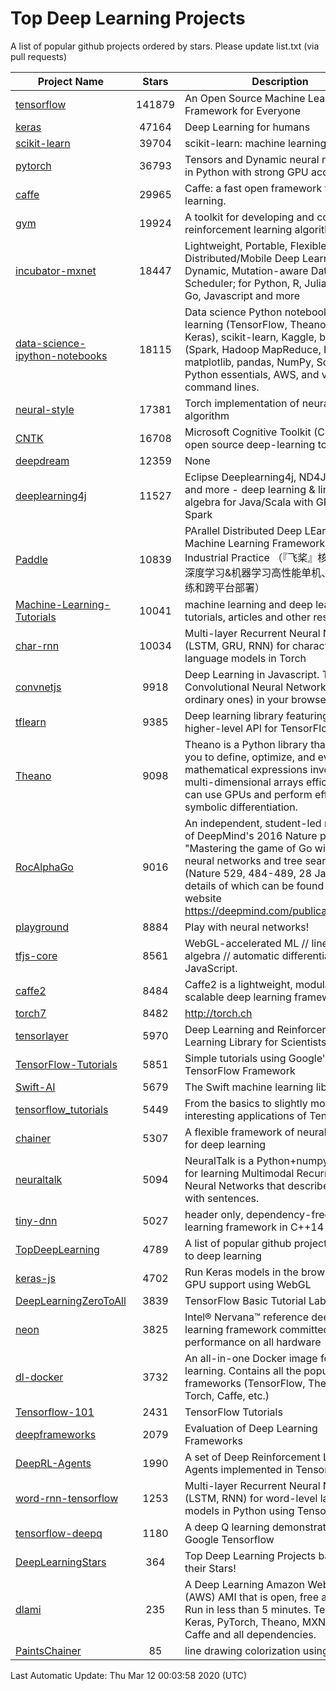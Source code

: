 # Top Deep Learning Projects
A list of popular github projects ordered by stars.
Please update list.txt (via pull requests)

|Project Name| Stars | Description |
| ---------- |:-----:| ----------- |
| [tensorflow](https://github.com/tensorflow/tensorflow) | 141879 | An Open Source Machine Learning Framework for Everyone |
| [keras](https://github.com/keras-team/keras) | 47164 | Deep Learning for humans |
| [scikit-learn](https://github.com/scikit-learn/scikit-learn) | 39704 | scikit-learn: machine learning in Python |
| [pytorch](https://github.com/pytorch/pytorch) | 36793 | Tensors and Dynamic neural networks in Python with strong GPU acceleration |
| [caffe](https://github.com/BVLC/caffe) | 29965 | Caffe: a fast open framework for deep learning. |
| [gym](https://github.com/openai/gym) | 19924 | A toolkit for developing and comparing reinforcement learning algorithms. |
| [incubator-mxnet](https://github.com/apache/incubator-mxnet) | 18447 | Lightweight, Portable, Flexible Distributed/Mobile Deep Learning with Dynamic, Mutation-aware Dataflow Dep Scheduler; for Python, R, Julia, Scala, Go, Javascript and more |
| [data-science-ipython-notebooks](https://github.com/donnemartin/data-science-ipython-notebooks) | 18115 | Data science Python notebooks: Deep learning (TensorFlow, Theano, Caffe, Keras), scikit-learn, Kaggle, big data (Spark, Hadoop MapReduce, HDFS), matplotlib, pandas, NumPy, SciPy, Python essentials, AWS, and various command lines. |
| [neural-style](https://github.com/jcjohnson/neural-style) | 17381 | Torch implementation of neural style algorithm |
| [CNTK](https://github.com/microsoft/CNTK) | 16708 | Microsoft Cognitive Toolkit (CNTK), an open source deep-learning toolkit |
| [deepdream](https://github.com/google/deepdream) | 12359 | None |
| [deeplearning4j](https://github.com/eclipse/deeplearning4j) | 11527 | Eclipse Deeplearning4j, ND4J, DataVec and more - deep learning & linear algebra for Java/Scala with GPUs + Spark |
| [Paddle](https://github.com/PaddlePaddle/Paddle) | 10839 | PArallel Distributed Deep LEarning: Machine Learning Framework from Industrial Practice （『飞桨』核心框架，深度学习&机器学习高性能单机、分布式训练和跨平台部署） |
| [Machine-Learning-Tutorials](https://github.com/ujjwalkarn/Machine-Learning-Tutorials) | 10041 | machine learning and deep learning tutorials, articles and other resources  |
| [char-rnn](https://github.com/karpathy/char-rnn) | 10034 | Multi-layer Recurrent Neural Networks (LSTM, GRU, RNN) for character-level language models in Torch |
| [convnetjs](https://github.com/karpathy/convnetjs) | 9918 | Deep Learning in Javascript. Train Convolutional Neural Networks (or ordinary ones) in your browser. |
| [tflearn](https://github.com/tflearn/tflearn) | 9385 | Deep learning library featuring a higher-level API for TensorFlow. |
| [Theano](https://github.com/Theano/Theano) | 9098 | Theano is a Python library that allows you to define, optimize, and evaluate mathematical expressions involving multi-dimensional arrays efficiently. It can use GPUs and perform efficient symbolic differentiation. |
| [RocAlphaGo](https://github.com/Rochester-NRT/RocAlphaGo) | 9016 | An independent, student-led replication of DeepMind's 2016 Nature publication, "Mastering the game of Go with deep neural networks and tree search" (Nature 529, 484-489, 28 Jan 2016), details of which can be found on their website https://deepmind.com/publications.html. |
| [playground](https://github.com/tensorflow/playground) | 8884 | Play with neural networks! |
| [tfjs-core](https://github.com/tensorflow/tfjs-core) | 8561 | WebGL-accelerated ML // linear algebra // automatic differentiation for JavaScript. |
| [caffe2](https://github.com/facebookarchive/caffe2) | 8484 | Caffe2 is a lightweight, modular, and scalable deep learning framework. |
| [torch7](https://github.com/torch/torch7) | 8482 | http://torch.ch |
| [tensorlayer](https://github.com/tensorlayer/tensorlayer) | 5970 | Deep Learning and Reinforcement Learning Library for Scientists 🔥 |
| [TensorFlow-Tutorials](https://github.com/nlintz/TensorFlow-Tutorials) | 5851 | Simple tutorials using Google's TensorFlow Framework |
| [Swift-AI](https://github.com/Swift-AI/Swift-AI) | 5679 | The Swift machine learning library. |
| [tensorflow_tutorials](https://github.com/pkmital/tensorflow_tutorials) | 5449 | From the basics to slightly more interesting applications of Tensorflow |
| [chainer](https://github.com/chainer/chainer) | 5307 | A flexible framework of neural networks for deep learning |
| [neuraltalk](https://github.com/karpathy/neuraltalk) | 5094 | NeuralTalk is a Python+numpy project for learning Multimodal Recurrent Neural Networks that describe images with sentences. |
| [tiny-dnn](https://github.com/tiny-dnn/tiny-dnn) | 5027 | header only, dependency-free deep learning framework in C++14 |
| [TopDeepLearning](https://github.com/aymericdamien/TopDeepLearning) | 4789 | A list of popular github projects related to deep learning |
| [keras-js](https://github.com/transcranial/keras-js) | 4702 | Run Keras models in the browser, with GPU support using WebGL |
| [DeepLearningZeroToAll](https://github.com/hunkim/DeepLearningZeroToAll) | 3839 | TensorFlow Basic Tutorial Labs |
| [neon](https://github.com/NervanaSystems/neon) | 3825 | Intel® Nervana™ reference deep learning framework committed to best performance on all hardware |
| [dl-docker](https://github.com/floydhub/dl-docker) | 3732 | An all-in-one Docker image for deep learning. Contains all the popular DL frameworks (TensorFlow, Theano, Torch, Caffe, etc.) |
| [Tensorflow-101](https://github.com/sjchoi86/Tensorflow-101) | 2431 | TensorFlow Tutorials |
| [deepframeworks](https://github.com/zer0n/deepframeworks) | 2079 | Evaluation of Deep Learning Frameworks |
| [DeepRL-Agents](https://github.com/awjuliani/DeepRL-Agents) | 1990 | A set of Deep Reinforcement Learning Agents implemented in Tensorflow. |
| [word-rnn-tensorflow](https://github.com/hunkim/word-rnn-tensorflow) | 1253 | Multi-layer Recurrent Neural Networks (LSTM, RNN) for word-level language models in Python using TensorFlow. |
| [tensorflow-deepq](https://github.com/siemanko/tensorflow-deepq) | 1180 | A deep Q learning demonstration using Google Tensorflow |
| [DeepLearningStars](https://github.com/hunkim/DeepLearningStars) | 364 | Top Deep Learning Projects based on their Stars! |
| [dlami](https://github.com/ritchieng/dlami) | 235 | A Deep Learning Amazon Web Service (AWS) AMI that is open, free and works. Run in less than 5 minutes. TensorFlow, Keras, PyTorch, Theano, MXNet, CNTK, Caffe and all dependencies. |
| [PaintsChainer](https://github.com/taizan/PaintsChainer) | 85 | line drawing colorization using chainer |

Last Automatic Update: Thu Mar 12 00:03:58 2020 (UTC)
